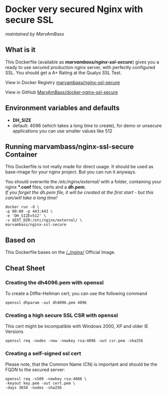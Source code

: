 # Docker very secured Nginx with secure SSL
_maintained by MarvAmBass_

## What is it

This Dockerfile (available as ___marvambass/nginx-ssl-secure___) gives you a ready to use secured production nginx server, with perfectly configured SSL. You should get a A+ Rating at the Qualys SSL Test.

View in Docker Registry [marvambass/nginx-ssl-secure](https://registry.hub.docker.com/u/marvambass/nginx-ssl-secure/)

View in GitHub [MarvAmBass/docker-nginx-ssl-secure](https://github.com/MarvAmBass/docker-nginx-ssl-secure)

## Environment variables and defaults

* __DH\_SIZE__
 * default: 4096 (which takes a long time to create), for demo or unsecure applications you can use smaller values like 512

## Running marvambass/nginx-ssl-secure Container

This Dockerfile is not really made for direct usage. It should be used as base-image for your nginx project. But you can run it anyways.

You should overwrite the _/etc/nginx/external/_ with a folder, containing your nginx __\*.conf__ files, certs and a __dh.pem__.   
_If you forget the dh.pem file, it will be created at the first start - but this can/will take a long time!_

    docker run -d \
    -p 80:80 -p 443:443 \
    -e 'DH_SIZE=512' \
    -v $EXT_DIR:/etc/nginx/external/ \
    marvambass/nginx-ssl-secure

## Based on

This Dockerfile bases on the [/\_/nginx/](https://registry.hub.docker.com/_/nginx/) Official Image.

## Cheat Sheet

### Creating the dh4096.pem with openssl

To create a Diffie-Hellman cert, you can use the following command

    openssl dhparam -out dh4096.pem 4096

### Creating a high secure SSL CSR with openssl

This cert might be incompatible with Windows 2000, XP and older IE Versions

    openssl req -nodes -new -newkey rsa:4096 -out csr.pem -sha256

### Creating a self-signed ssl cert

Please note, that the Common Name (CN) is important and should be the FQDN to the secured server:

    openssl req -x509 -newkey rsa:4086 \
    -keyout key.pem -out cert.pem \
    -days 3650 -nodes -sha256
